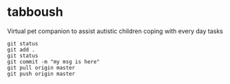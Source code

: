 # tabboush
Virtual pet companion to assist autistic children coping with every day tasks

```
git status
git add .
git status
git commit -m "my msg is here"
git pull origin master
git push origin master
```
